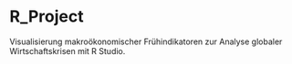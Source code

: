 # R_Project
Visualisierung makroökonomischer Frühindikatoren zur Analyse globaler Wirtschaftskrisen mit R Studio.
